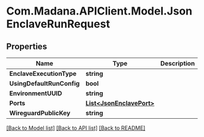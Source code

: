 
# Com.Madana.APIClient.Model.JsonEnclaveRunRequest

## Properties

Name | Type | Description | Notes
------------ | ------------- | ------------- | -------------
**EnclaveExecutionType** | **string** |  | [optional] 
**UsingDefaultRunConfig** | **bool** |  | [optional] 
**EnvironmentUUID** | **string** |  | [optional] 
**Ports** | [**List&lt;JsonEnclavePort&gt;**](JsonEnclavePort.md) |  | [optional] 
**WireguardPublicKey** | **string** |  | [optional] 

[[Back to Model list]](../README.md#documentation-for-models)
[[Back to API list]](../README.md#documentation-for-api-endpoints)
[[Back to README]](../README.md)


